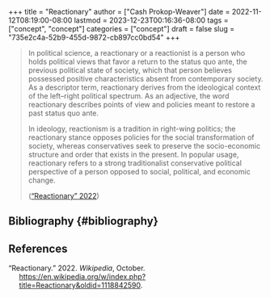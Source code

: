 +++
title = "Reactionary"
author = ["Cash Prokop-Weaver"]
date = 2022-11-12T08:19:00-08:00
lastmod = 2023-12-23T00:16:36-08:00
tags = ["concept", "concept"]
categories = ["concept"]
draft = false
slug = "735e2c4a-52b9-455d-9872-cb897cc0bd54"
+++

> In political science, a reactionary or a reactionist is a person who holds political views that favor a return to the status quo ante, the previous political state of society, which that person believes possessed positive characteristics absent from contemporary society. As a descriptor term, reactionary derives from the ideological context of the left–right political spectrum. As an adjective, the word reactionary describes points of view and policies meant to restore a past status quo ante.
>
> In ideology, reactionism is a tradition in right-wing politics; the reactionary stance opposes policies for the social transformation of society, whereas conservatives seek to preserve the socio-economic structure and order that exists in the present. In popular usage, reactionary refers to a strong traditionalist conservative political perspective of a person opposed to social, political, and economic change.
>
> (<a href="#citeproc_bib_item_1">“Reactionary” 2022</a>)


## Bibliography {#bibliography}

## References

<style>.csl-entry{text-indent: -1.5em; margin-left: 1.5em;}</style><div class="csl-bib-body">
  <div class="csl-entry"><a id="citeproc_bib_item_1"></a>“Reactionary.” 2022. <i>Wikipedia</i>, October. <a href="https://en.wikipedia.org/w/index.php?title=Reactionary&oldid=1118842590">https://en.wikipedia.org/w/index.php?title=Reactionary&#38;oldid=1118842590</a>.</div>
</div>
